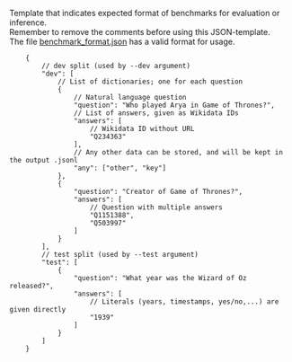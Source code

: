 Template that indicates expected format of benchmarks for evaluation or inference.  
Remember to remove the comments before using this JSON-template.  
The file [benchmark_format.json](benchmark_format.json) has a valid format for usage.

```
    {   
        // dev split (used by --dev argument)
        "dev": [
            // List of dictionaries; one for each question
            {   
                // Natural language question
                "question": "Who played Arya in Game of Thrones?",
                // List of answers, given as Wikidata IDs
                "answers": [
                    // Wikidata ID without URL
                    "Q234363"
                ],
                // Any other data can be stored, and will be kept in the output .jsonl
                "any": ["other", "key"]
            },
            {
                "question": "Creator of Game of Thrones?",
                "answers": [
                    // Question with multiple answers
                    "Q1151388",
                    "Q503997"
                ]
            }
        ],
        // test split (used by --test argument)
        "test": [
            {
                "question": "What year was the Wizard of Oz released?", 
                "answers": [
                    // Literals (years, timestamps, yes/no,...) are given directly
                    "1939"
                ]
            }
        ]
    }
```